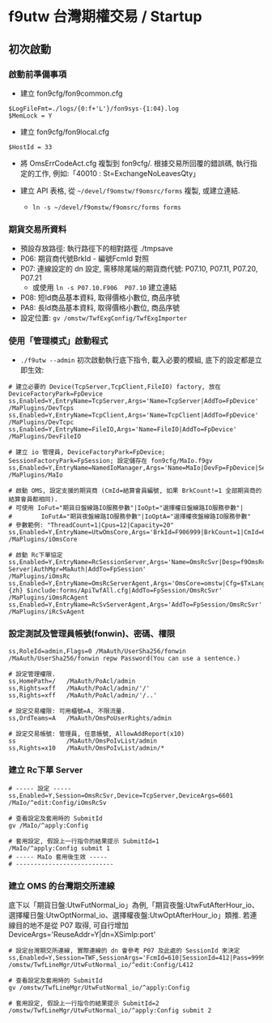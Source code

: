 ﻿f9utw 台灣期權交易 / Startup
============================

## 初次啟動
### 啟動前準備事項
* 建立 fon9cfg/fon9common.cfg
```
$LogFileFmt=./logs/{0:f+'L'}/fon9sys-{1:04}.log
$MemLock = Y
```

* 建立 fon9cfg/fon9local.cfg
```
$HostId = 33
```

* 將 OmsErrCodeAct.cfg 複製到 fon9cfg/.
  根據交易所回覆的錯誤碼, 執行指定的工作, 例如:「40010 : St=ExchangeNoLeavesQty」

* 建立 API 表格, 從 `~/devel/f9omstw/f9omsrc/forms` 複製, 或建立連結.
  * `ln -s ~/devel/f9omstw/f9omsrc/forms forms`

### 期貨交易所資料
* 預設存放路徑: 執行路徑下的相對路徑 ./tmpsave
* P06: 期貨商代號BrkId - 編號FcmId 對照
* P07: 連線設定的 dn 設定, 需移除尾端的期貨商代號: P07.10, P07.11, P07.20, P07.21
  * 或使用 `ln -s P07.10.F906  P07.10` 建立連結
* P08: 短Id商品基本資料, 取得價格小數位, 商品序號
* PA8: 長Id商品基本資料, 取得價格小數位, 商品序號
* 設定位置: `gv /omstw/TwfExgConfig/TwfExgImporter`

### 使用「管理模式」啟動程式
* `./f9utw --admin`
初次啟動執行底下指令, 載入必要的模組, 底下的設定都是立即生效:
```
# 建立必要的 Device(TcpServer,TcpClient,FileIO) factory, 放在 DeviceFactoryPark=FpDevice
ss,Enabled=Y,EntryName=TcpServer,Args='Name=TcpServer|AddTo=FpDevice' /MaPlugins/DevTcps
ss,Enabled=Y,EntryName=TcpClient,Args='Name=TcpClient|AddTo=FpDevice' /MaPlugins/DevTcpc
ss,Enabled=Y,EntryName=FileIO,Args='Name=FileIO|AddTo=FpDevice'       /MaPlugins/DevFileIO

# 建立 io 管理員, DeviceFactoryPark=FpDevice; SessionFactoryPark=FpSession; 設定儲存在 fon9cfg/MaIo.f9gv
ss,Enabled=Y,EntryName=NamedIoManager,Args='Name=MaIo|DevFp=FpDevice|SesFp=FpSession|Cfg=MaIo.f9gv|SvcCfg="ThreadCount=2|Capacity=100"' /MaPlugins/MaIo

# 啟動 OMS, 設定支援的期貨商 (CmId=結算會員編號, 如果 BrkCount!=1 全部期貨商的結算會員都相同).
# 可使用 IoFut="期貨日盤線路IO服務參數"|IoOpt="選擇權日盤線路IO服務參數"|
#        IoFutA="期貨夜盤線路IO服務參數"|IoOptA="選擇權夜盤線路IO服務參數"
# 參數範例: "ThreadCount=1|Cpus=12|Capacity=20"
ss,Enabled=Y,EntryName=UtwOmsCore,Args='BrkId=F906999|BrkCount=1|CmId=610'  /MaPlugins/iOmsCore

# 啟動 Rc下單協定
ss,Enabled=Y,EntryName=RcSessionServer,Args='Name=OmsRcSvr|Desp=f9OmsRc Server|AuthMgr=MaAuth|AddTo=FpSession'                      /MaPlugins/iOmsRc
ss,Enabled=Y,EntryName=OmsRcServerAgent,Args='OmsCore=omstw|Cfg=$TxLang={zh} $include:forms/ApiTwfAll.cfg|AddTo=FpSession/OmsRcSvr' /MaPlugins/iOmsRcAgent
ss,Enabled=Y,EntryName=RcSvServerAgent,Args='AddTo=FpSession/OmsRcSvr'                                                              /MaPlugins/iRcSvAgent
```

### 設定測試及管理員帳號(fonwin)、密碼、權限
```
ss,RoleId=admin,Flags=0 /MaAuth/UserSha256/fonwin
/MaAuth/UserSha256/fonwin repw Password(You can use a sentence.)

# 設定管理權限.
ss,HomePath=/   /MaAuth/PoAcl/admin
ss,Rights=xff   /MaAuth/PoAcl/admin/'/'
ss,Rights=xff   /MaAuth/PoAcl/admin/'/..'

# 設定交易權限: 可用櫃號=A, 不限流量.
ss,OrdTeams=A   /MaAuth/OmsPoUserRights/admin

# 設定交易帳號: 管理員, 任意帳號, AllowAddReport(x10)
ss              /MaAuth/OmsPoIvList/admin
ss,Rights=x10   /MaAuth/OmsPoIvList/admin/*
```

### 建立 Rc下單 Server
```
# ----- 設定 -----
ss,Enabled=Y,Session=OmsRcSvr,Device=TcpServer,DeviceArgs=6601 /MaIo/^edit:Config/iOmsRcSv

# 查看設定及套用時的 SubmitId
gv /MaIo/^apply:Config

# 套用設定, 假設上一行指令的結果提示 SubmitId=1
/MaIo/^apply:Config submit 1
# ----- MaIo 套用後生效 -----
# ---------------------------
```

### 建立 OMS 的台灣期交所連線
底下以「期貨日盤:UtwFutNormal_io」為例,「期貨夜盤:UtwFutAfterHour_io、選擇權日盤:UtwOptNormal_io、選擇權夜盤:UtwOptAfterHour_io」類推.
若連線目的地不是從 P07 取得, 可自行增加 DeviceArgs='ReuseAddr=Y|dn=XSimIp:port'
```
# 設定台灣期交所連線, 實際連線的 dn 會參考 P07 及此處的 SessionId 來決定
ss,Enabled=Y,Session=TWF,SessionArgs='FcmId=610|SessionId=412|Pass=9999|ApCode=4|IsUseSymNum=N',Device=TcpClient,DeviceArgs='ReuseAddr=Y' /omstw/TwfLineMgr/UtwFutNormal_io/^edit:Config/L412

# 查看設定及套用時的 SubmitId
gv /omstw/TwfLineMgr/UtwFutNormal_io/^apply:Config

# 套用設定, 假設上一行指令的結果提示 SubmitId=2
/omstw/TwfLineMgr/UtwFutNormal_io/^apply:Config submit 2
```

